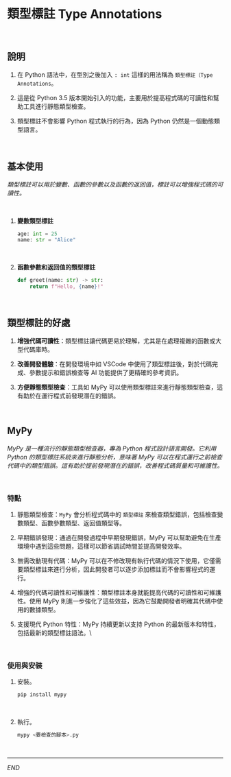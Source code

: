 # 類型標註 Type Annotations

<br>

## 說明
1. 在 Python 語法中，在型別之後加入 `: int` 這樣的用法稱為 `類型標註（Type Annotations`。

2. 這是從 Python 3.5 版本開始引入的功能，主要用於提高程式碼的可讀性和幫助工具進行靜態類型檢查。

3. 類型標註不會影響 Python 程式執行的行為，因為 Python 仍然是一個動態類型語言。


<br>

## 基本使用

_類型標註可以用於變數、函數的參數以及函數的返回值，標註可以增強程式碼的可讀性。_

<br>

1. **變數類型標註**

   ```python
   age: int = 25
   name: str = "Alice"
   ```

<br>

2. **函數參數和返回值的類型標註**

   ```python
   def greet(name: str) -> str:
       return f"Hello, {name}!"
   ```

<br>

## 類型標註的好處

1. **增強代碼可讀性**：類型標註讓代碼更易於理解，尤其是在處理複雜的函數或大型代碼庫時。
   
2. **改善開發體驗**：在開發環境中如 VSCode 中使用了類型標註後，對於代碼完成、參數提示和錯誤檢查等 AI 功能提供了更精確的參考資訊。

3. **方便靜態類型檢查**：工具如 MyPy 可以使用類型標註來進行靜態類型檢查，這有助於在運行程式前發現潛在的錯誤。

<br>

## MyPy

_MyPy 是一種流行的靜態類型檢查器，專為 Python 程式設計語言開發。它利用 Python 的類型標註系統來進行靜態分析，意味著 MyPy 可以在程式運行之前檢查代碼中的類型錯誤。這有助於提前發現潛在的錯誤，改善程式碼質量和可維護性。_

<br>

### 特點

1. 靜態類型檢查：`MyPy` 會分析程式碼中的 `類型標註` 來檢查類型錯誤，包括檢查變數類型、函數參數類型、返回值類型等。

2. 早期錯誤發現：通過在開發過程中早期發現錯誤，MyPy 可以幫助避免在生產環境中遇到這些問題，這樣可以節省調試時間並提高開發效率。

3. 無需改動現有代碼：MyPy 可以在不修改現有執行代碼的情況下使用，它僅需要類型標註來進行分析，因此開發者可以逐步添加標註而不會影響程式的運行。

4. 增強的代碼可讀性和可維護性：類型標註本身就能提高代碼的可讀性和可維護性。使用 MyPy 則進一步強化了這些效益，因為它鼓勵開發者明確其代碼中使用的數據類型。

5. 支援現代 Python 特性：MyPy 持續更新以支持 Python 的最新版本和特性，包括最新的類型標註語法。\

<br>

### 使用與安裝

1. 安裝。

    ```bash
    pip install mypy
    ```

<br>

2. 執行。

    ```bash
    mypy <要檢查的腳本>.py
    ```

<br>

___

_END_
